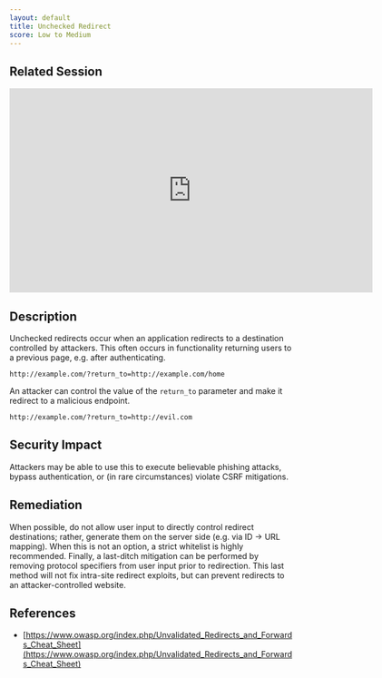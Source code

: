 ```yaml
---
layout: default
title: Unchecked Redirect
score: Low to Medium
---
```


Related Session
---------------

<div class="container">
	<iframe id="ytplayer" type="text/html" width="640" height="360" src="https://www.youtube-nocookie.com/embed/AEushmkXRpE?rel=0&autoplay=0&origin={{ site.url }}" frameborder="0"></iframe>
</div>

Description
-----------

Unchecked redirects occur when an application redirects to a destination controlled by attackers.  This often occurs in functionality returning users to a previous page, e.g. after authenticating.

```
http://example.com/?return_to=http://example.com/home
```

An attacker can control the value of the `return_to` parameter and make it redirect to a malicious endpoint.

```
http://example.com/?return_to=http://evil.com
```

Security Impact
---------------

Attackers may be able to use this to execute believable phishing attacks, bypass authentication, or (in rare circumstances) violate CSRF mitigations.

Remediation
-----------

When possible, do not allow user input to directly control redirect destinations; rather, generate them on the server side (e.g. via ID -> URL mapping).  When this is not an option, a strict whitelist is highly recommended.  Finally, a last-ditch mitigation can be performed by removing protocol specifiers from user input prior to redirection.  This last method will not fix intra-site redirect exploits, but can prevent redirects to an attacker-controlled website.

References
----------

- [https://www.owasp.org/index.php/Unvalidated_Redirects_and_Forwards_Cheat_Sheet](https://www.owasp.org/index.php/Unvalidated_Redirects_and_Forwards_Cheat_Sheet)
